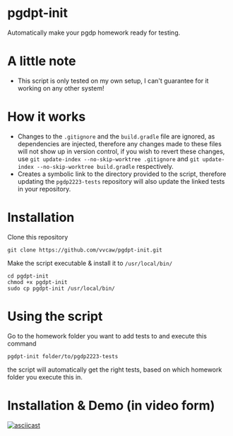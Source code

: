 # pgdpt-init
Automatically make your pgdp homework ready for testing.

# A little note
- This script is only tested on my own setup, I can't guarantee for it working on any other system!

# How it works
- Changes to the `.gitignore` and the `build.gradle` file are ignored, as dependencies are injected, therefore any changes made to these files will not show up in version control, if you wish to revert these changes, use `git update-index --no-skip-worktree .gitignore` and `git update-index --no-skip-worktree build.gradle` respectively.
- Creates a symbolic link to the directory provided to the script, therefore updating the `pgdp2223-tests` repository will also update the linked tests in your repository.

# Installation
Clone this repository
```
git clone https://github.com/vvcaw/pgdpt-init.git
```

Make the script executable & install it to `/usr/local/bin/`
```
cd pgdpt-init
chmod +x pgdpt-init
sudo cp pgdpt-init /usr/local/bin/
```

# Using the script
Go to the homework folder you want to add tests to and execute this command
```
pgdpt-init folder/to/pgdp2223-tests
```
the script will automatically get the right tests, based on which homework folder you execute this in.


# Installation & Demo (in video form)
[![asciicast](https://asciinema.org/a/Gaaewrw4GVEFM6ySGkGxPOGaQ.svg)](https://asciinema.org/a/Gaaewrw4GVEFM6ySGkGxPOGaQ)
